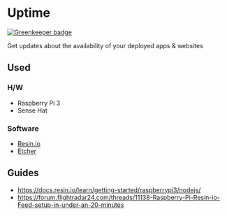 # Uptime

[![Greenkeeper badge](https://badges.greenkeeper.io/dimitrisnl/Uptime.svg)](https://greenkeeper.io/)

Get updates about the availability of your deployed apps & websites

## Used
  ### H/W
  - Raspberry Pi 3
  - Sense Hat

  ### Software
  - [Resin.io](https://resin.io/)
  - [Etcher](https://etcher.io/)

## Guides
- https://docs.resin.io/learn/getting-started/raspberrypi3/nodejs/
- https://forum.flightradar24.com/threads/11138-Raspberry-Pi-Resin-io-Feed-setup-in-under-an-20-minutes